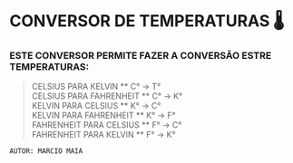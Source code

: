 # CONVERSOR DE TEMPERATURAS 🌡
### ESTE CONVERSOR PERMITE FAZER A CONVERSÃO ESTRE TEMPERATURAS:
>CELSIUS PARA KELVIN ** C° -> T°<BR>
>CELSIUS PARA FAHRENHEIT ** C° -> K°<BR>
>KELVIN PARA CELSIUS ** K° -> C°<BR>
>KELVIN PARA FAHRENHEIT ** K° -> F°<BR>
>FAHRENHEIT PARA CELSIUS ** F° -> C°<BR>
>FAHRENHEIT PARA KELVIN ** F° -> K°<BR>

`AUTOR: MARCIO MAIA`
